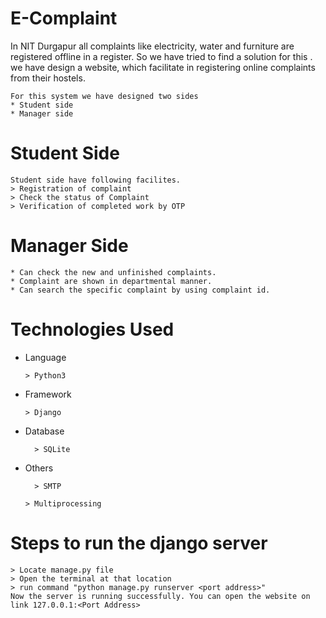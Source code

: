 # E-Complaint
   In NIT Durgapur all complaints like electricity, water and furniture are registered offline in a register. So we 
    have tried to find a solution for this . we have design a website, which facilitate in registering online complaints from their hostels.
    
    For this system we have designed two sides 
    * Student side
    * Manager side
    
 # Student Side
    Student side have following facilites.
    > Registration of complaint
    > Check the status of Complaint
    > Verification of completed work by OTP 
    
 # Manager Side 
    * Can check the new and unfinished complaints.
    * Complaint are shown in departmental manner.
    * Can search the specific complaint by using complaint id.
 
 # Technologies Used
   * Language
   
         > Python3
      
   * Framework
   
         > Django
      
   *  Database
   
            > SQLite
      
   *  Others
      
            > SMTP
         
          > Multiprocessing
      
 # Steps to run the django server
    > Locate manage.py file
    > Open the terminal at that location
    > run command "python manage.py runserver <port address>"
    Now the server is running successfully. You can open the website on link 127.0.0.1:<Port Address>
